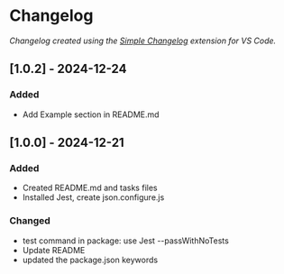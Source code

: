 # Changelog

*Changelog created using the [Simple Changelog](https://marketplace.visualstudio.com/items?itemName=tobiaswaelde.vscode-simple-changelog) extension for VS Code.*

## [1.0.2] - 2024-12-24
### Added
- Add Example section in README.md


## [1.0.0] - 2024-12-21
### Added
- Created README.md and tasks files
- Installed Jest, create json.configure.js

### Changed
- test command in package: use Jest --passWithNoTests
- Update README
- updated the package.json keywords